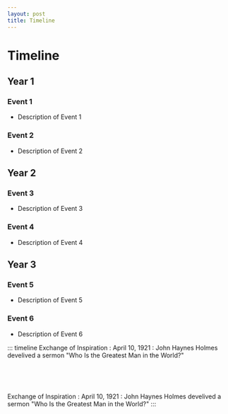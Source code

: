 ```yaml
---
layout: post
title: Timeline
---
```

# Timeline

## Year 1

### Event 1
- Description of Event 1

### Event 2
- Description of Event 2

## Year 2

### Event 3
- Description of Event 3

### Event 4
- Description of Event 4

## Year 3

### Event 5
- Description of Event 5

### Event 6
- Description of Event 6





::: timeline
Exchange of Inspiration 
: April 10, 1921 
: John Haynes Holmes develived a sermon "Who Is the Greatest Man in the World?"

&nbsp;

&nbsp;

Exchange of Inspiration 
: April 10, 1921 
: John Haynes Holmes develived a sermon "Who Is the Greatest Man in the World?"
:::


